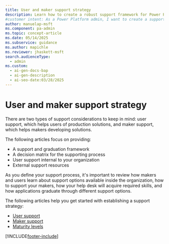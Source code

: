 ```yaml
---
title: User and maker support strategy
description: Learn how to create a robust support framework for Power Platform users and makers, including internal and external resources.
#customer intent: As a Power Platform admin, I want to create a support framework for Power Platform users and makers so that I can ensure effective internal and external support.
author: manuelap-msft
ms.component: pa-admin
ms.topic: concept-article
ms.date: 05/14/2025
ms.subservice: guidance
ms.author: mapichle
ms.reviewer: jhaskett-msft
search.audienceType:
  - admin
ms.custom:
  - ai-gen-docs-bap
  - ai-gen-description
  - ai-seo-date:03/28/2025
---
```


# User and maker support strategy

There are two types of support considerations to keep in mind: user support, which helps users of production solutions, and maker support, which helps makers developing solutions.

The following articles focus on providing:

- A support and graduation framework
- A decision matrix for the supporting process
- User support internal to your organization
- External support resources

As you define your support process, it's important to review how makers and users learn about support options available inside the organization, how to support your makers, how your help desk will acquire required skills, and how applications graduate through different support options.

The following articles help you get started with establishing a support strategy:

- [User support](support-strategy-solutions.md)
- [Maker support](support-strategy-makers.md)
- [Maturity levels](support-strategy-maturity.md)

[!INCLUDE[footer-include](../../includes/footer-banner.md)]
